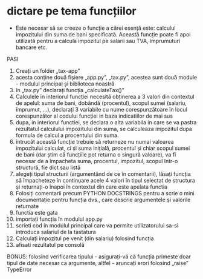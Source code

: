 # dictare pe tema funcțiilor

* Este necesar să se creeze o funcție a cărei esență este: calculul impozitului din suma de bani specificată. Această funcție poate fi apoi utilizată pentru a calcula impozitul pe salarii sau TVA, împrumuturi bancare etc.


PASI

1. Creați un folder „tax-app”
2. acesta conține două fișiere „app.py”, „tax.py”, acestea sunt două module - modulul principal și biblioteca noastră
3. în „tax.py” declarați funcția „calculateTax()”
4. Calculele în interiorul funcției necesită obținerea a 3 valori din contextul de apelul: suma de bani, dobândă (procentul), scopul sumei (salariu, împrumut, ...), declarați 3 variabile cu nume corespunzătoare în locul corespunzător al codului funcției in baza indicatiilor de mai sus 
5. dupa, in interiorul functiei, se declara o alta variabila in care se va pastra rezultatul calculului impozitului din suma, se calculeaza impozitul dupa formula de calcul a procentului din suma.
6. întrucât această funcție trebuie să returneze nu numai valoarea impozitului calculat, ci și suma inițială, procentul și chiar scopul sumei de bani (dar știm că funcțiile pot returna o singură valoare), va fi necesar de a împacheta suma, procentul, impozitul, scopul într-o structură, fie dict sau listă
7. alegeți tipul structurii (argumentând de ce în comentarii), lăsați funcția să împacheteze în continuare acele 4 valori în tipul selectat de structura și returnați-o înapoi în contextul din care este apelata functia
8. Folosiți comentarii precum PYTHON DOCSTRINGS pentru a scrie o mini documentație pentru funcția dvs., care descrie argumentele și valorile returnate
9. functia este gata
10. importați funcția în modulul app.py
11. scrieti cod in modulul principal care va permite utilizatorului sa-si introduca salariul de la tastatura
12. Calculați impozitul pe venit (din salariu) folosind funcția
13. afisati rezultatul pe consolă

BONUS: folosind verificarea tipului - asigurați-vă că funcția primeste doar tipul de date necesar ca argumente, altfel - aruncați erori folosind „raise” TypeError
